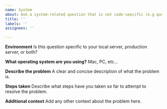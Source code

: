 ```yaml
---
name: System
about: Ask a system-related question that is not code-specific (e.g questions about servers, command line, git, etc.)
title: ''
labels: ''
assignees: ''

---
```

**Environment**
Is this question specific to your local server, production server, or both?

**What operating system are you using?**
Mac, PC, etc...

**Describe the problem**
A clear and concise description of what the problem is. 

**Steps taken**
Describe what steps have you taken so far to attempt to resolve the problem.

**Additional context**
Add any other context about the problem here.
